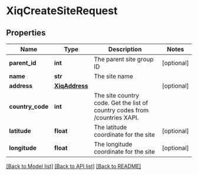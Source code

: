 # XiqCreateSiteRequest

## Properties
Name | Type | Description | Notes
------------ | ------------- | ------------- | -------------
**parent_id** | **int** | The parent site group ID | [optional] 
**name** | **str** | The site name | 
**address** | [**XiqAddress**](XiqAddress.md) |  | [optional] 
**country_code** | **int** | The site country code. Get the list of country codes from /countries XAPI. | 
**latitude** | **float** | The latitude coordinate for the site | [optional] 
**longitude** | **float** | The longitude coordinate for the site | [optional] 

[[Back to Model list]](../README.md#documentation-for-models) [[Back to API list]](../README.md#documentation-for-api-endpoints) [[Back to README]](../README.md)


